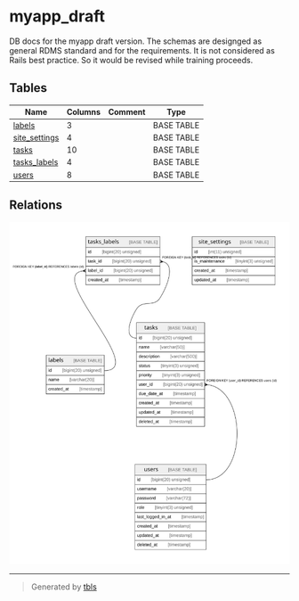 # myapp_draft

DB docs for the myapp draft version.
The schemas are designged as general RDMS standard and for the requirements. It is not considered as Rails best practice. So it would be revised while training proceeds.

## Tables

| Name | Columns | Comment | Type |
| ---- | ------- | ------- | ---- |
| [labels](labels.md) | 3 |  | BASE TABLE |
| [site_settings](site_settings.md) | 4 |  | BASE TABLE |
| [tasks](tasks.md) | 10 |  | BASE TABLE |
| [tasks_labels](tasks_labels.md) | 4 |  | BASE TABLE |
| [users](users.md) | 8 |  | BASE TABLE |

## Relations

![er](schema.svg)

---

> Generated by [tbls](https://github.com/k1LoW/tbls)
